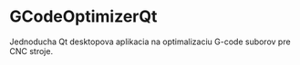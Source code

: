 # GCodeOptimizerQt
Jednoducha Qt desktopova aplikacia na optimalizaciu G-code suborov pre CNC stroje.
